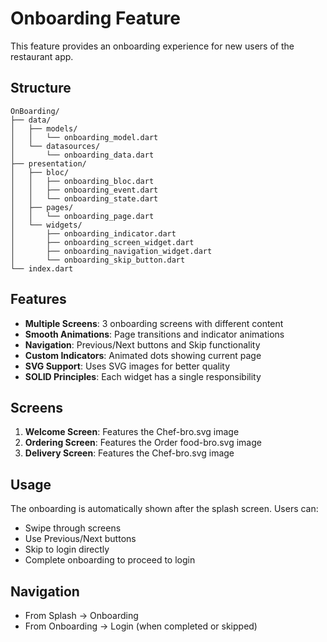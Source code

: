 # Onboarding Feature

This feature provides an onboarding experience for new users of the restaurant app.

## Structure

```
OnBoarding/
├── data/
│   ├── models/
│   │   └── onboarding_model.dart
│   └── datasources/
│       └── onboarding_data.dart
├── presentation/
│   ├── bloc/
│   │   ├── onboarding_bloc.dart
│   │   ├── onboarding_event.dart
│   │   └── onboarding_state.dart
│   ├── pages/
│   │   └── onboarding_page.dart
│   └── widgets/
│       ├── onboarding_indicator.dart
│       ├── onboarding_screen_widget.dart
│       ├── onboarding_navigation_widget.dart
│       └── onboarding_skip_button.dart
└── index.dart
```

## Features

- **Multiple Screens**: 3 onboarding screens with different content
- **Smooth Animations**: Page transitions and indicator animations
- **Navigation**: Previous/Next buttons and Skip functionality
- **Custom Indicators**: Animated dots showing current page
- **SVG Support**: Uses SVG images for better quality
- **SOLID Principles**: Each widget has a single responsibility

## Screens

1. **Welcome Screen**: Features the Chef-bro.svg image
2. **Ordering Screen**: Features the Order food-bro.svg image  
3. **Delivery Screen**: Features the Chef-bro.svg image

## Usage

The onboarding is automatically shown after the splash screen. Users can:
- Swipe through screens
- Use Previous/Next buttons
- Skip to login directly
- Complete onboarding to proceed to login

## Navigation

- From Splash → Onboarding
- From Onboarding → Login (when completed or skipped) 